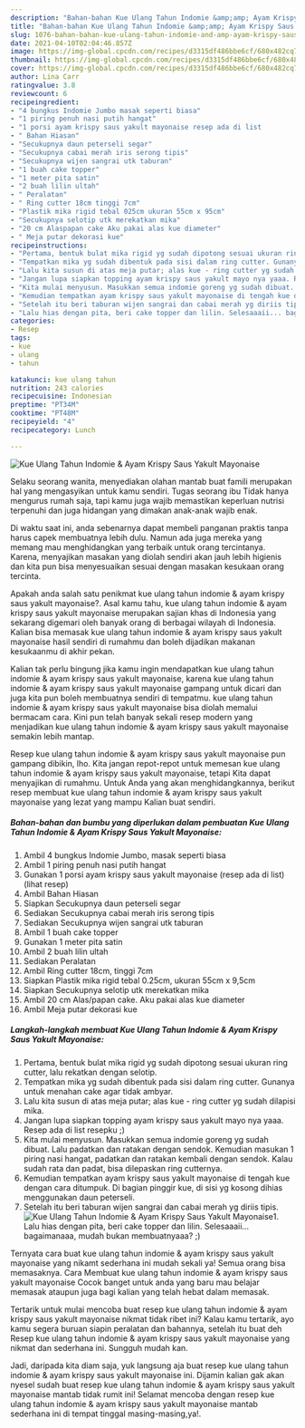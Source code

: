 ```yaml
---
description: "Bahan-bahan Kue Ulang Tahun Indomie &amp;amp; Ayam Krispy Saus Yakult Mayonaise yang nikmat Untuk Jualan"
title: "Bahan-bahan Kue Ulang Tahun Indomie &amp;amp; Ayam Krispy Saus Yakult Mayonaise yang nikmat Untuk Jualan"
slug: 1076-bahan-bahan-kue-ulang-tahun-indomie-and-amp-ayam-krispy-saus-yakult-mayonaise-yang-nikmat-untuk-jualan
date: 2021-04-10T02:04:46.857Z
image: https://img-global.cpcdn.com/recipes/d3315df486bbe6cf/680x482cq70/kue-ulang-tahun-indomie-ayam-krispy-saus-yakult-mayonaise-foto-resep-utama.jpg
thumbnail: https://img-global.cpcdn.com/recipes/d3315df486bbe6cf/680x482cq70/kue-ulang-tahun-indomie-ayam-krispy-saus-yakult-mayonaise-foto-resep-utama.jpg
cover: https://img-global.cpcdn.com/recipes/d3315df486bbe6cf/680x482cq70/kue-ulang-tahun-indomie-ayam-krispy-saus-yakult-mayonaise-foto-resep-utama.jpg
author: Lina Carr
ratingvalue: 3.8
reviewcount: 6
recipeingredient:
- "4 bungkus Indomie Jumbo masak seperti biasa"
- "1 piring penuh nasi putih hangat"
- "1 porsi ayam krispy saus yakult mayonaise resep ada di list           lihat resep"
- " Bahan Hiasan"
- "Secukupnya daun peterseli segar"
- "Secukupnya cabai merah iris serong tipis"
- "Secukupnya wijen sangrai utk taburan"
- "1 buah cake topper"
- "1 meter pita satin"
- "2 buah lilin ultah"
- " Peralatan"
- " Ring cutter 18cm tinggi 7cm"
- "Plastik mika rigid tebal 025cm ukuran 55cm x 95cm"
- "Secukupnya selotip utk merekatkan mika"
- "20 cm Alaspapan cake Aku pakai alas kue diameter"
- " Meja putar dekorasi kue"
recipeinstructions:
- "Pertama, bentuk bulat mika rigid yg sudah dipotong sesuai ukuran ring cutter, lalu rekatkan dengan selotip."
- "Tempatkan mika yg sudah dibentuk pada sisi dalam ring cutter. Gunanya untuk menahan cake agar tidak ambyar."
- "Lalu kita susun di atas meja putar; alas kue - ring cutter yg sudah dilapisi mika."
- "Jangan lupa siapkan topping ayam krispy saus yakult mayo nya yaaa. Resep ada di list resepku ;)"
- "Kita mulai menyusun. Masukkan semua indomie goreng yg sudah dibuat. Lalu padatkan dan ratakan dengan sendok. Kemudian masukan 1 piring nasi hangat, padatkan dan ratakan kembali dengan sendok. Kalau sudah rata dan padat, bisa dilepaskan ring cutternya."
- "Kemudian tempatkan ayam krispy saus yakult mayonaise di tengah kue dengan cara ditumpuk. Di bagian pinggir kue, di sisi yg kosong dihias menggunakan daun peterseli."
- "Setelah itu beri taburan wijen sangrai dan cabai merah yg diriis tipis."
- "Lalu hias dengan pita, beri cake topper dan lilin. Selesaaaii... bagaimanaaa, mudah bukan membuatnyaaa? ;)"
categories:
- Resep
tags:
- kue
- ulang
- tahun

katakunci: kue ulang tahun 
nutrition: 243 calories
recipecuisine: Indonesian
preptime: "PT34M"
cooktime: "PT48M"
recipeyield: "4"
recipecategory: Lunch

---
```



![Kue Ulang Tahun Indomie &amp; Ayam Krispy Saus Yakult Mayonaise](https://img-global.cpcdn.com/recipes/d3315df486bbe6cf/680x482cq70/kue-ulang-tahun-indomie-ayam-krispy-saus-yakult-mayonaise-foto-resep-utama.jpg)

Selaku seorang wanita, menyediakan olahan mantab buat famili merupakan hal yang mengasyikan untuk kamu sendiri. Tugas seorang ibu Tidak hanya mengurus rumah saja, tapi kamu juga wajib memastikan keperluan nutrisi terpenuhi dan juga hidangan yang dimakan anak-anak wajib enak.

Di waktu  saat ini, anda sebenarnya dapat membeli panganan praktis tanpa harus capek membuatnya lebih dulu. Namun ada juga mereka yang memang mau menghidangkan yang terbaik untuk orang tercintanya. Karena, menyajikan masakan yang diolah sendiri akan jauh lebih higienis dan kita pun bisa menyesuaikan sesuai dengan masakan kesukaan orang tercinta. 



Apakah anda salah satu penikmat kue ulang tahun indomie &amp; ayam krispy saus yakult mayonaise?. Asal kamu tahu, kue ulang tahun indomie &amp; ayam krispy saus yakult mayonaise merupakan sajian khas di Indonesia yang sekarang digemari oleh banyak orang di berbagai wilayah di Indonesia. Kalian bisa memasak kue ulang tahun indomie &amp; ayam krispy saus yakult mayonaise hasil sendiri di rumahmu dan boleh dijadikan makanan kesukaanmu di akhir pekan.

Kalian tak perlu bingung jika kamu ingin mendapatkan kue ulang tahun indomie &amp; ayam krispy saus yakult mayonaise, karena kue ulang tahun indomie &amp; ayam krispy saus yakult mayonaise gampang untuk dicari dan juga kita pun boleh membuatnya sendiri di tempatmu. kue ulang tahun indomie &amp; ayam krispy saus yakult mayonaise bisa diolah memalui bermacam cara. Kini pun telah banyak sekali resep modern yang menjadikan kue ulang tahun indomie &amp; ayam krispy saus yakult mayonaise semakin lebih mantap.

Resep kue ulang tahun indomie &amp; ayam krispy saus yakult mayonaise pun gampang dibikin, lho. Kita jangan repot-repot untuk memesan kue ulang tahun indomie &amp; ayam krispy saus yakult mayonaise, tetapi Kita dapat menyajikan di rumahmu. Untuk Anda yang akan menghidangkannya, berikut resep membuat kue ulang tahun indomie &amp; ayam krispy saus yakult mayonaise yang lezat yang mampu Kalian buat sendiri.

<!--inarticleads1-->

##### Bahan-bahan dan bumbu yang diperlukan dalam pembuatan Kue Ulang Tahun Indomie &amp; Ayam Krispy Saus Yakult Mayonaise:

1. Ambil 4 bungkus Indomie Jumbo, masak seperti biasa
1. Ambil 1 piring penuh nasi putih hangat
1. Gunakan 1 porsi ayam krispy saus yakult mayonaise (resep ada di list)           (lihat resep)
1. Ambil  Bahan Hiasan
1. Siapkan Secukupnya daun peterseli segar
1. Sediakan Secukupnya cabai merah iris serong tipis
1. Sediakan Secukupnya wijen sangrai utk taburan
1. Ambil 1 buah cake topper
1. Gunakan 1 meter pita satin
1. Ambil 2 buah lilin ultah
1. Sediakan  Peralatan
1. Ambil  Ring cutter 18cm, tinggi 7cm
1. Siapkan Plastik mika rigid tebal 0.25cm, ukuran 55cm x 9,5cm
1. Siapkan Secukupnya selotip utk merekatkan mika
1. Ambil 20 cm Alas/papan cake. Aku pakai alas kue diameter
1. Ambil  Meja putar dekorasi kue




<!--inarticleads2-->

##### Langkah-langkah membuat Kue Ulang Tahun Indomie &amp; Ayam Krispy Saus Yakult Mayonaise:

1. Pertama, bentuk bulat mika rigid yg sudah dipotong sesuai ukuran ring cutter, lalu rekatkan dengan selotip.
1. Tempatkan mika yg sudah dibentuk pada sisi dalam ring cutter. Gunanya untuk menahan cake agar tidak ambyar.
1. Lalu kita susun di atas meja putar; alas kue - ring cutter yg sudah dilapisi mika.
1. Jangan lupa siapkan topping ayam krispy saus yakult mayo nya yaaa. Resep ada di list resepku ;)
1. Kita mulai menyusun. Masukkan semua indomie goreng yg sudah dibuat. Lalu padatkan dan ratakan dengan sendok. Kemudian masukan 1 piring nasi hangat, padatkan dan ratakan kembali dengan sendok. Kalau sudah rata dan padat, bisa dilepaskan ring cutternya.
1. Kemudian tempatkan ayam krispy saus yakult mayonaise di tengah kue dengan cara ditumpuk. Di bagian pinggir kue, di sisi yg kosong dihias menggunakan daun peterseli.
1. Setelah itu beri taburan wijen sangrai dan cabai merah yg diriis tipis.
<img src="//assets-global.cpcdn.com/assets/icons/button_play-2c75c40dde080a61004c1f40b05d8f140eaff45d7e9e6481dc71c63d2e7c4909.png" alt="Kue Ulang Tahun Indomie &amp; Ayam Krispy Saus Yakult Mayonaise">1. Lalu hias dengan pita, beri cake topper dan lilin. Selesaaaii... bagaimanaaa, mudah bukan membuatnyaaa? ;)




Ternyata cara buat kue ulang tahun indomie &amp; ayam krispy saus yakult mayonaise yang nikamt sederhana ini mudah sekali ya! Semua orang bisa memasaknya. Cara Membuat kue ulang tahun indomie &amp; ayam krispy saus yakult mayonaise Cocok banget untuk anda yang baru mau belajar memasak ataupun juga bagi kalian yang telah hebat dalam memasak.

Tertarik untuk mulai mencoba buat resep kue ulang tahun indomie &amp; ayam krispy saus yakult mayonaise nikmat tidak ribet ini? Kalau kamu tertarik, ayo kamu segera buruan siapin peralatan dan bahannya, setelah itu buat deh Resep kue ulang tahun indomie &amp; ayam krispy saus yakult mayonaise yang nikmat dan sederhana ini. Sungguh mudah kan. 

Jadi, daripada kita diam saja, yuk langsung aja buat resep kue ulang tahun indomie &amp; ayam krispy saus yakult mayonaise ini. Dijamin kalian gak akan nyesel sudah buat resep kue ulang tahun indomie &amp; ayam krispy saus yakult mayonaise mantab tidak rumit ini! Selamat mencoba dengan resep kue ulang tahun indomie &amp; ayam krispy saus yakult mayonaise mantab sederhana ini di tempat tinggal masing-masing,ya!.

